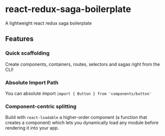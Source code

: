 # react-redux-saga-boilerplate

A lightweight react redux saga boilerplate

## Features

### Quick scaffolding

Create components, containers, routes, selectors and sagas right from the CLI!

### Absolute Import Path

You can absolute import `import { Button } from 'components/button'`

### Component-centric splitting

Build with `react-loadable` a higher-order component (a function that creates a component) which lets you dynamically load any module before rendering it into your app.
